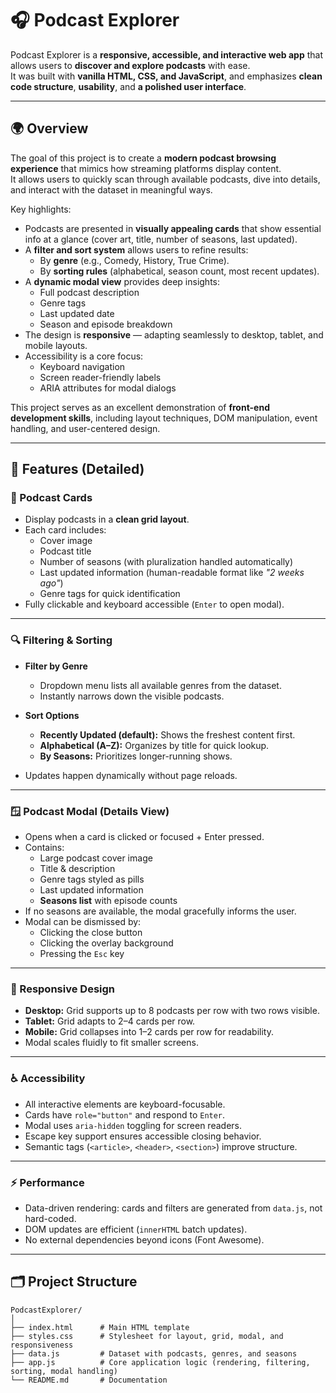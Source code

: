 # 🎧 Podcast Explorer

Podcast Explorer is a **responsive, accessible, and interactive web app** that allows users to **discover and explore podcasts** with ease.  
It was built with **vanilla HTML, CSS, and JavaScript**, and emphasizes **clean code structure**, **usability**, and **a polished user interface**.

---

## 🌍 Overview

The goal of this project is to create a **modern podcast browsing experience** that mimics how streaming platforms display content.  
It allows users to quickly scan through available podcasts, dive into details, and interact with the dataset in meaningful ways.

Key highlights:

- Podcasts are presented in **visually appealing cards** that show essential info at a glance (cover art, title, number of seasons, last updated).
- A **filter and sort system** allows users to refine results:
  - By **genre** (e.g., Comedy, History, True Crime).
  - By **sorting rules** (alphabetical, season count, most recent updates).
- A **dynamic modal view** provides deep insights:
  - Full podcast description
  - Genre tags
  - Last updated date
  - Season and episode breakdown
- The design is **responsive** — adapting seamlessly to desktop, tablet, and mobile layouts.
- Accessibility is a core focus:
  - Keyboard navigation
  - Screen reader-friendly labels
  - ARIA attributes for modal dialogs

This project serves as an excellent demonstration of **front-end development skills**, including layout techniques, DOM manipulation, event handling, and user-centered design.

---

## 📌 Features (Detailed)

### 🎨 Podcast Cards
- Display podcasts in a **clean grid layout**.
- Each card includes:
  - Cover image
  - Podcast title
  - Number of seasons (with pluralization handled automatically)
  - Last updated information (human-readable format like *"2 weeks ago"*)
  - Genre tags for quick identification
- Fully clickable and keyboard accessible (`Enter` to open modal).

---

### 🔍 Filtering & Sorting
- **Filter by Genre**  
  - Dropdown menu lists all available genres from the dataset.  
  - Instantly narrows down the visible podcasts.  

- **Sort Options**  
  - **Recently Updated (default):** Shows the freshest content first.  
  - **Alphabetical (A–Z):** Organizes by title for quick lookup.  
  - **By Seasons:** Prioritizes longer-running shows.  

- Updates happen dynamically without page reloads.  

---

### 🪟 Podcast Modal (Details View)
- Opens when a card is clicked or focused + Enter pressed.
- Contains:
  - Large podcast cover image
  - Title & description
  - Genre tags styled as pills
  - Last updated information
  - **Seasons list** with episode counts
- If no seasons are available, the modal gracefully informs the user.
- Modal can be dismissed by:
  - Clicking the close button
  - Clicking the overlay background
  - Pressing the `Esc` key

---

### 📱 Responsive Design
- **Desktop:** Grid supports up to 8 podcasts per row with two rows visible.
- **Tablet:** Grid adapts to 2–4 cards per row.
- **Mobile:** Grid collapses into 1–2 cards per row for readability.
- Modal scales fluidly to fit smaller screens.

---

### ♿ Accessibility
- All interactive elements are keyboard-focusable.
- Cards have `role="button"` and respond to `Enter`.
- Modal uses `aria-hidden` toggling for screen readers.
- Escape key support ensures accessible closing behavior.
- Semantic tags (`<article>`, `<header>`, `<section>`) improve structure.

---

### ⚡ Performance
- Data-driven rendering: cards and filters are generated from `data.js`, not hard-coded.
- DOM updates are efficient (`innerHTML` batch updates).
- No external dependencies beyond icons (Font Awesome).

---

## 🗂️ Project Structure

```plaintext
PodcastExplorer/
│
├── index.html      # Main HTML template
├── styles.css      # Stylesheet for layout, grid, modal, and responsiveness
├── data.js         # Dataset with podcasts, genres, and seasons
├── app.js          # Core application logic (rendering, filtering, sorting, modal handling)
└── README.md       # Documentation
